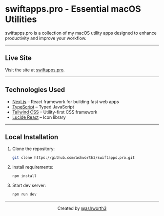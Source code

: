 # swiftapps.pro - Essential macOS Utilities

swiftapps.pro is a collection of my macOS utility apps designed to enhance productivity and improve your workflow. 

---

## Live Site

Visit the site at [swiftapps.pro](https://swiftapps.pro).

---

## Technologies Used

- [Next.js](https://nextjs.org/) – React framework for building fast web apps
- [TypeScript](https://www.typescriptlang.org/) – Typed JavaScript
- [Tailwind CSS](https://tailwindcss.com/) – Utility-first CSS framework
- [Lucide React](https://lucide.dev/) – Icon library

---

## Local Installation

1. Clone the repository:
   ```bash
   git clone https://github.com/ashworth3/swiftapps.pro.git
   ```

2. Install requirements:
   ```bash
   npm install
   ```

3. Start dev server:
   ```bash
   npm run dev
   ```

---

<p align="center">
  Created by <a href="https://github.com/ashworth3">@ashworth3</a>
</p>